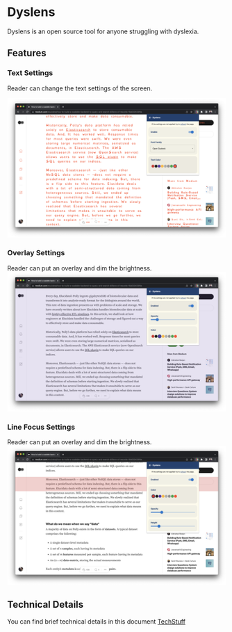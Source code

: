 # Dyslens
Dyslens is an open source tool for anyone struggling with dyslexia. 

## Features

### Text Settings
Reader can change the text settings of the screen.

![Text settings applied to medium.](./docs/images/medium__text-settings.png "Text Setting")

### Overlay Settings
Reader can put an overlay and dim the brightness.
![Overlay applied to medium.](./docs/images/medium__overlay.png "Overlay Setting")

### Line Focus Settings
Reader can put an overlay and dim the brightness.
![Overlay applied to medium.](./docs/images/medium__line-focus.png "Overlay Setting")


## Technical Details
You can find brief technical details in this document
[TechStuff](./docs/TechStuff.md)
